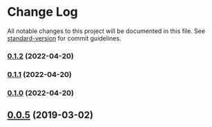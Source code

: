 # Change Log

All notable changes to this project will be documented in this file. See [standard-version](https://github.com/conventional-changelog/standard-version) for commit guidelines.

### [0.1.2](https://github.com/cdcabrera/t1/compare/v0.0.5...v0.1.2) (2022-04-20)

### [0.1.1](https://github.com/cdcabrera/t1/compare/v0.0.5...v0.1.1) (2022-04-20)

### [0.1.0](https://github.com/cdcabrera/t1/compare/v0.0.5...v0.1.0) (2022-04-20)

## [0.0.5](https://github.com/cdcabrera/t1/compare/v0.0.2...v0.0.5) (2019-03-02)
